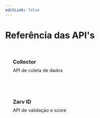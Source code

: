 ```yaml
---
editLink: false
---
```


# Referência das API's

<style>
.api-grid {
  display: flex;
  gap: 2rem;
  flex-wrap: wrap;
  margin-top: 2rem;
}

.api-card {
  flex: 0 0 calc(50% - 1rem);
  min-width: 280px;
}

.api-card a {
  text-decoration: none;
}

.api-card-content {
  border: 1px solid var(--vp-c-border);
  border-radius: 8px;
  padding: 1.5rem;
  transition: all 0.2s ease;
  background: var(--vp-c-bg-soft);
  cursor: pointer;
  height: 100%;
  box-sizing: border-box;
}

.api-card-content:hover {
  border-color: var(--vp-c-brand-1);
  box-shadow: 0 4px 12px rgba(0,0,0,0.1);
  transform: translateY(-2px);
}

.api-card-title {
  margin: 0 0 0.5rem 0;
  color: var(--vp-c-text-1);
}

.api-card-description {
  margin: 0;
  color: var(--vp-c-text-2);
  font-size: 0.9rem;
}
</style>

<div class="api-grid">

  <div class="api-card">
    <a href="/api/collector">
      <div class="api-card-content">
        <h3 class="api-card-title">Collector</h3>
        <p class="api-card-description">API de coleta de dados</p>
      </div>
    </a>
  </div>

  <div class="api-card">
    <a href="/api/zarv-id">
      <div class="api-card-content">
        <h3 class="api-card-title">Zarv ID</h3>
        <p class="api-card-description">API de validação e score</p>
      </div>
    </a>
  </div>

  <!-- <div class="api-card">
    <a href="/api/assets">
      <div class="api-card-content">
        <h3 class="api-card-title">Assets</h3>
        <p class="api-card-description">API de gerenciamento de ativos</p>
      </div>
    </a>
  </div> -->

</div>
